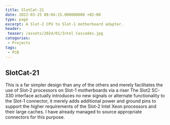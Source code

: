 ```yaml
---
title: SlotCat-21
date: 2022-03-25 08:04:15.000000000 +02:00
type: page
excerpt: A Slot-2 CPU to Slot-1 motherboard adapter. 
header:
 teaser: /assets/2024/01/Intel Cascades.jpg
categories: 
 - Projects
tags: 
 - PCB
---
```


SlotCat-21
----------

This is a far simpler design than any of the others and merely facilitates the use of Slot-2 processors on Slot-1 motherboards via a riser The Slot2 SC-330 interface actually introduces no new signals or alternate functionality to the Slot-1 connector, it merely adds additional power and ground pins to support the higher requirements of the Slot-2 Intel Xeon processors and their large caches. I have already managed to source appropriate connectors for this purpose.
